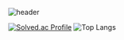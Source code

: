 ![header](https://capsule-render.vercel.app/api?type=wave&color=auto&height=300&section=header&text=bsyun0571&fontSize=90)

[![Solved.ac Profile](http://mazassumnida.wtf/api/v2/generate_badge?boj=bsyun0571)](https://solved.ac/bsyun0571/) ![Top Langs](https://github-readme-stats.vercel.app/api/top-langs/?username=anuraghazra&layout=compact)
<!--
**bsyun0571/bsyun0571** is a ✨ _special_ ✨ repository because its `README.md` (this file) appears on your GitHub profile.

Here are some ideas to get you started:

- 🔭 I’m currently working on ...
- 🌱 I’m currently learning ...
- 👯 I’m looking to collaborate on ...
- 🤔 I’m looking for help with ...
- 💬 Ask me about ...
- 📫 How to reach me: ...
- 😄 Pronouns: ...
- ⚡ Fun fact: ...
-->
